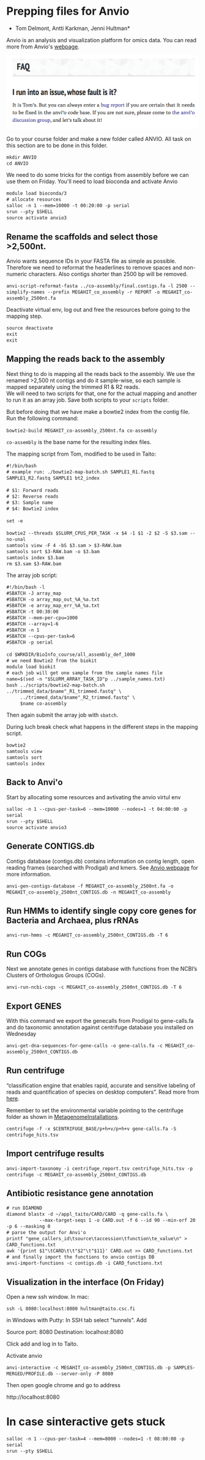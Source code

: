 # Prepping files for Anvio
* Tom Delmont, Antti Karkman, Jenni Hultman*

Anvio is an analysis and visualization platform for omics data. You can read more from Anvio's [webpage](http://merenlab.org/software/anvio/).

![alt text](https://github.com/INNUENDOCON/MicrobialGenomeMetagenomeCourse/raw/master/Screen%20Shot%202017-12-07%20at%2013.50.20.png "Tom's fault")

Go to your course folder and make a new folder called ANVIO. All task on this section are to be done in this folder. 

```
mkdir ANVIO
cd ANVIO
```
We need to do some tricks for the contigs from assembly before we can use them on Friday. You'll need to load bioconda and activate Anvio

```
module load bioconda/3
# allocate resources
salloc -n 1 --mem=10000 -t 00:20:00 -p serial
srun --pty $SHELL
source activate anvio3
```
## Rename the scaffolds and select those >2,500nt.
Anvio wants sequence IDs in your FASTA file as simple as possible. Therefore we need to reformat the headerlines to remove spaces and non-numeric characters. Also contigs shorter than 2500 bp will be removed. 

  
```
anvi-script-reformat-fasta ../co-assembly/final.contigs.fa -l 2500 --simplify-names --prefix MEGAHIT_co_assembly -r REPORT -o MEGAHIT_co-assembly_2500nt.fa
````
Deactivate virtual env, log out and free the resources before going to the mapping step.  
```
source deactivate
exit
exit
```

## Mapping the reads back to the assembly
Next thing to do is mapping all the reads back to the assembly. We use the renamed >2,500 nt contigs and do it sample-wise, so each sample is mapped separately using the trimmed R1 & R2 reads.  
We will need to two scripts for that, one for the actual mapping and another to run it as an array job. Save both scripts to your `scripts` folder. 

But before doing that we have make a bowtie2 index from the contig file. Run the following command:  

`bowtie2-build MEGAHIT_co-assembly_2500nt.fa co-assembly`  

`co-assembly` is the base name for the resulting index files.  


The mapping script from Tom, modified to be used in Taito:
```
#!/bin/bash
# example run: ./bowtie2-map-batch.sh SAMPLE1_R1.fastq SAMPLE1_R2.fastq SAMPLE1 bt2_index

# $1: Forward reads
# $2: Reverse reads
# $3: Sample name
# $4: Bowtie2 index

set -e

bowtie2 --threads $SLURM_CPUS_PER_TASK -x $4 -1 $1 -2 $2 -S $3.sam --no-unal
samtools view -F 4 -bS $3.sam > $3-RAW.bam
samtools sort $3-RAW.bam -o $3.bam
samtools index $3.bam
rm $3.sam $3-RAW.bam
```
The array job script:
```
#!/bin/bash -l
#SBATCH -J array_map
#SBATCH -o array_map_out_%A_%a.txt
#SBATCH -e array_map_err_%A_%a.txt
#SBATCH -t 00:30:00
#SBATCH --mem-per-cpu=1000
#SBATCH --array=1-6
#SBATCH -n 1
#SBATCH --cpus-per-task=6
#SBATCH -p serial

cd $WRKDIR/BioInfo_course/all_assembly_def_1000
# we need Bowtie2 from the biokit
module load biokit
# each job will get one sample from the sample names file
name=$(sed -n "$SLURM_ARRAY_TASK_ID"p ../sample_names.txt)
bash ../scripts/bowtie2-map-batch.sh ../trimmed_data/$name"_R1_trimmed.fastq" \
     ../trimmed_data/$name"_R2_trimmed.fastq" \
     $name co-assembly
```
Then again submit the array job with `sbatch`.  

During luch break check what happens in the different steps in the mapping script.
```
bowtie2 
samtools view 
samtools sort 
samtools index 
```

## Back to Anvi'o

Start by allocating some resources and avtivating the anvio virtul env

```
salloc -n 1 --cpus-per-task=6 --mem=10000 --nodes=1 -t 04:00:00 -p serial
srun --pty $SHELL
source activate anvio3
```


## Generate CONTIGS.db

Contigs database (contigs.db) contains information on contig length, open reading frames (searched with Prodigal) and kmers. See [Anvio webpage](http://merenlab.org/2016/06/22/anvio-tutorial-v2/#creating-an-anvio-contigs-database) for more information.  

```
anvi-gen-contigs-database -f MEGAHIT_co-assembly_2500nt.fa -o MEGAHIT_co-assembly_2500nt_CONTIGS.db -n MEGAHIT_co-assembly
```
## Run HMMs to identify single copy core genes for Bacteria and Archaea, plus rRNAs
```
anvi-run-hmms -c MEGAHIT_co-assembly_2500nt_CONTIGS.db -T 6
```
## Run COGs

Next we annotate genes in  contigs database with functions from the NCBI’s Clusters of Orthologus Groups (COGs). 

```
anvi-run-ncbi-cogs -c MEGAHIT_co-assembly_2500nt_CONTIGS.db -T 6
```
## Export GENES
With this command we export the genecalls from Prodigal to gene-calls.fa and do taxonomic annotation against centrifuge database you installed on Wednesday

```
anvi-get-dna-sequences-for-gene-calls -o gene-calls.fa -c MEGAHIT_co-assembly_2500nt_CONTIGS.db
```

## Run centrifuge
“classification engine that enables rapid, accurate and sensitive labeling of reads and quantification of species on desktop computers”. Read more from [here](http://biorxiv.org/content/early/2016/05/25/054965). 

Remember to set the environmental variable pointing to the centrifuge folder as shown in [MetagenomeInstallations](https://github.com/INNUENDOCON/MicrobialGenomeMetagenomeCourse/blob/master/MetagenomeInstallations.md). 

```
centrifuge -f -x $CENTRIFUGE_BASE/p+h+v/p+h+v gene-calls.fa -S centrifuge_hits.tsv
```
## Import centrifuge results
```
anvi-import-taxonomy -i centrifuge_report.tsv centrifuge_hits.tsv -p centrifuge -c MEGAHIT_co-assembly_2500nt_CONTIGS.db 
```

## Antibiotic resistance gene annotation
```
# run DIAMOND
diamond blastx -d ~/appl_taito/CARD/CARD -q gene-calls.fa \
            --max-target-seqs 1 -o CARD.out -f 6 --id 90 --min-orf 20 -p 6 --masking 0
# parse the output for Anvi'o  
printf "gene_callers_id\tsource\taccession\tfunction\te_value\n" > CARD_functions.txt
awk '{print $1"\tCARD\t\t"$2"\t"$11}' CARD.out >> CARD_functions.txt
# and finally import the functions to anvio contigs DB  
anvi-import-functions -c contigs.db -i CARD_functions.txt
```

## Visualization in the interface (On Friday)

Open a new ssh window. In mac:
```
ssh -L 8080:localhost:8080 hultman@taito.csc.fi
```

in Windows with Putty:
In SSH tab select "tunnels". Add

Source port: 8080 
Destination: localhost:8080

Click add and log in to Taito.

Activate anvio

```
anvi-interactive -c MEGAHIT_co-assembly_2500nt_CONTIGS.db -p SAMPLES-MERGED/PROFILE.db --server-only -P 8080
```

Then open google chrome and go to address 

http://localhost:8080

# In case sinteractive gets stuck
```
salloc -n 1 --cpus-per-task=4 --mem=8000 --nodes=1 -t 08:00:00 -p serial
srun --pty $SHELL
```



